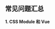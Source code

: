 ## 常见问题汇总

**1. CSS Module 和 Vue <style> 的 scoped 属性有啥异同？**

这是个相当好的问题，看的仔细的同学发现项目中都使用的是 CSS Module，没有提 scoped 属性。在这里给大家做下总结：

- 相同点

  两者都是为了解决 CSS 类名相互干扰的问题，也就是大家常说的“作用域”问题。使用两种方案都可以达到类似效果，但是两者的区别也很明显。

- 不同点

  1. CSS Module 是所有组件化框架都支持的技术方案，他不属于某个框架的私有属性。而 scoped 是 Vue 框架的私有属性。
  2. CSS Module 的工作原理直白的讲就是把一个类名做 md5 ，然后在引用的时候直接使用 md5 字符串，进而保证相同的类名根据不同的路径和组件名称得到不同的 md5 值，保证了最终的类名隔离。而 scoped 的做法是做命名空间限制，也就是说每个组件就是一个命名空间，每个命名空间拥有不同的类名（md5）,然后每个下面的类名都会挂在这个命名空间下进而达到隔离。
  3. 对于父组件声明的类名，在子组件内，CSS Module 是不处理的，想用必须显示调用类名($style.类名)，而使用了 scoped 的因为是命名空间的方式，所以子组件依然有效。

大家如有疑问欢迎补充。

**2. 为啥我们的项目中没有用到 render 函数？**

虽然 Vue 在高版本中借鉴了 React 的写法支持了 render 函数，但是大多数项目不需要这样做。关于 render 函数请先看官方的解释 [render函数](https://cn.vuejs.org/v2/guide/render-function.html)。

在此也给大家做下较容易理解的解释：

- Vue 可以使用 template 或者 render 函数管理 HTML 内容，而 template 是常规的做法，因为 render 对开发者的要求比较高，需要对 Vue 的 API 非常了解，不然弄巧成拙。
- 使用 template 所见即所得，再结合预编译工具更容易开发和调试、用最简单的方式完成任务不是很好吗？也更适合团队的需要。

**3. Atom 常用插件**

1. Emmet，用来快速生成HTML片段，比如输入ul>li*3可以快速生成

```html
<ul>
  <li></li>
  <li></li>
  <li></li>
</ul>
```

[详细地址](https://atom.io/packages/emmet)，[Emmet教程](https://docs.emmet.io/cheat-sheet/)

2. Snippets， 用来处理代码片段的模板输出，[详细地址](https://atom.io/packages/snippets)
3. Tree View，文件浏览器，[详细地址](https://atom.io/packages/tree-view)
4. file icons，文件识别图标，使用这个插件会让你的编辑器显示对应的图标，[详细地址](https://atom.io/packages/file-icons)
5. language-javascript-jsx，jsx语法高亮 ，[详细地址](https://atom.io/packages/language-javascript-jsx)
6. language-vue，vue语法高亮，[详细地址](https://atom.io/packages/language-vue)
7. linter-eslint，eslint插件，[详细地址](https://atom.io/packages/linter-eslint)
8. vue-snippets，vue代码片段，[详细地址](https://atom.io/packages/vue-snippets)
9. pigments，颜色显示器，[详细地址](https://atom.io/packages/pigments)

**4. px2rem-loader的参数配置问题**

有的同学对px2rem-loader的参数配置有疑问，我们一共使用了2个参数 remUnit 和 remPrecision 。第一个表示默认的 html 的 fontSize，第二个是 px 转 rem 后小数精度。那为什么我把 remUnit 默认设置为 40 呢？

整个自适应方案分成两部分：

1、 viewport 自动计算并生成 viewport 。

2、 px2rem-loader 把 css 文件中 px 转换成 rem 。

其中 px2rem-loader 对 remUnit 的默认值是 75 。viewport 的计算是以 iphone 5s的设计尺寸来计算的。所以按照 ihpone 5s 的设计尺寸算出来 html 的 fontSize 是 40px。我们需要让 px2rem-loader 的基础单位是 40 。

如果我的设计尺寸变了怎么办？比如我是 iphone 6 。

很简单，现有的项目直接在Chrome模拟器选择 iphone 6，查看下 html 的 fontSize 是多少，把那个值设置到 remUnit，然后去 viewport 把 320 改成对应的值就好了。就这么简单，神奇不神奇。

**5. 导航的选中问题**

之前为了保持和京东的一致，在设计上也是采用的静态导航，但是因为图片不好裁剪，没有细致的说明，现在补充下：

导航这块其实非常简单，有两种思路：

1、 使用课程中的 img 方法。每个 router-link 下放置两个 img 标签（课程中用了一个），两个 img 分别代表未激活的状态图片、激活的状态图片，要知道 router-link 本身提供了激活状态的，即用户点击之后会在当前的链接上增加两个类 router-link-exact-active router-link-active (这两个类有什么区别另说)。所以只要结合 css 的 nth-child  就可以很容易的对应显示两种不同的图片。

2、 使用背景图的方式。如果觉得 img 标签的方式很麻烦，可以结合两个 router-link-exact-active router-link-active 切换链接的背景图也是不错的选择。

**6. router-link-exact-active 和 router-link-active 的区别**

这块的内容其实官方文档说的很清楚，[router-link](https://router.vuejs.org/zh-cn/api/router-link.html)，仔细看 exact 选项，默认是 false。也就是说默认不是精确匹配的。

>>"是否激活" 默认类名的依据是 inclusive match （全包含匹配）。 举个例子，如果当前的路径是 /a 开头的，那么 <code><router-link to="/a"> </code>也会被设置 CSS 类名。按照这个规则，每个路由都会激活<code><router-link to="/"></code>

这是官方的原话，我给翻译下：默认的 router-link 是非精确匹配，当你的路由是 /a 时，除了 /a 的链接被激活，链接为 / 的也被激活，那这时候的表现是 /a 的链接有两个类，一个是 router-link-exact-active，一个是 router-link-active。而 / 的链接只有 router-link-active 类。如果开启了 exact 模式，/ 的链接不会被激活。


**7. windows下安装nvm无法切换node版本**

查看这篇博客[nvm安装显示node无效](https://blog.csdn.net/Quincylk/article/details/78249235)

**8. 如果在项目中使用多倍图怎么办？**
